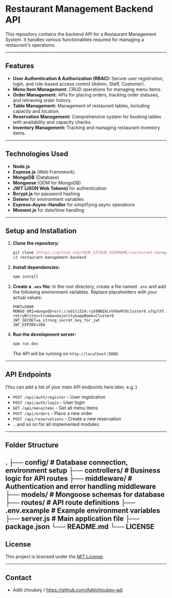 # Restaurant Management Backend API

This repository contains the backend API for a Restaurant Management System. It handles various functionalities required for managing a restaurant's operations.

---

## Features

-   **User Authentication & Authorization (RBAC):** Secure user registration, login, and role-based access control (Admin, Staff, Customer).
-   **Menu Item Management:** CRUD operations for managing menu items.
-   **Order Management:** APIs for placing orders, tracking order statuses, and retrieving order history.
-   **Table Management:** Management of restaurant tables, including capacity and location.
-   **Reservation Management:** Comprehensive system for booking tables with availability and capacity checks.
-   **Inventory Management:** Tracking and managing restaurant inventory items.

---

## Technologies Used

-   **Node.js**
-   **Express.js** (Web Framework)
-   **MongoDB** (Database)
-   **Mongoose** (ODM for MongoDB)
-   **JWT (JSON Web Tokens)** for authentication
-   **Bcrypt.js** for password hashing
-   **Dotenv** for environment variables
-   **Express-Async-Handler** for simplifying async operations
-   **Moment.js** for date/time handling

---

## Setup and Installation

1.  **Clone the repository:**
    ```bash
    git clone [https://github.com/YOUR_GITHUB_USERNAME/restaurant-management-backend.git](hhttps://github.com/Aditichoubey-adi/CodeAlpha_restaurant-management-backend)
    cd restaurant-management-backend
    ```

2.  **Install dependencies:**
    ```bash
    npm install
    ```

3.  **Create a `.env` file:**
    In the root directory, create a file named `.env` and add the following environment variables. Replace placeholders with your actual values:
    ```
    PORT=5000
    MONGO_URI=mongodb+srv://aditi524:ryS8NNZkLnVV6eM7@cluster0.x7qzlhf.mongodb.net/?retryWrites=true&w=majority&appName=Cluster0
    JWT_SECRET=a_strong_secret_key_for_jwt
    JWT_EXPIRE=30d
    ```

4.  **Run the development server:**
    ```bash
    npm run dev
    ```
    The API will be running on `http://localhost:5000`.

---

## API Endpoints

(You can add a list of your main API endpoints here later, e.g.:)

-   `POST /api/auth/register` - User registration
-   `POST /api/auth/login` - User login
-   `GET /api/menuitems` - Get all menu items
-   `POST /api/orders` - Place a new order
-   `POST /api/reservations` - Create a new reservation
-   ...and so on for all implemented modules.

---

## Folder Structure
.
├── config/            # Database connection, environment setup
├── controllers/       # Business logic for API routes
├── middleware/        # Authentication and error handling middleware
├── models/            # Mongoose schemas for database
├── routes/            # API route definitions
├── .env.example       # Example environment variables
├── server.js          # Main application file
├── package.json
└── README.md
└── LICENSE            
---



## License

This project is licensed under the [MIT License](LICENSE).

---

## Contact

-   Aditi choubey / https://github.com/Aditichoubey-adi
